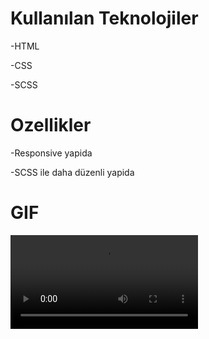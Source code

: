 # Kullanılan Teknolojiler

-HTML

-CSS

-SCSS

# Ozellikler 

-Responsive yapida

-SCSS ile daha düzenli yapida

# GIF

![](./images/jbl.mp4)